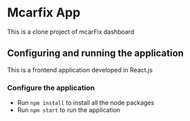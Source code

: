 # Mcarfix App
This is a clone project of mcarFix dashboard 
## Configuring and running the application 
This is a frontend application developed in React.js 
### Configure the application 
- Run `npm install` to install all the node packages
- Run `npm start` to run the application 

